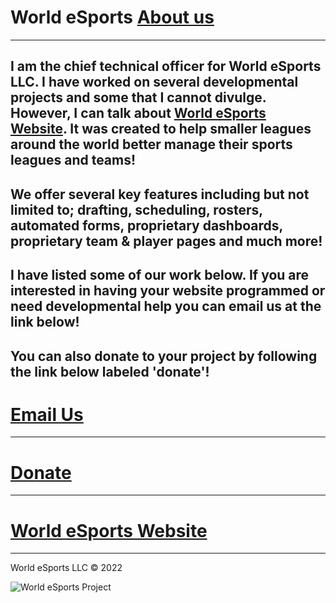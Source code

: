 # World eSports <a href="https://bestthereis1983.me/aboutme">About us</a>
---

 I am the chief technical officer for World eSports LLC. I have worked on several developmental projects and some that I cannot divulge. However, I can talk about <a href="https://worldesports.app">World eSports Website</a>. It was created to help smaller leagues around the world better manage their sports leagues and teams! 
---

 **We offer several key features including but not limited to; drafting, scheduling, rosters, automated forms, proprietary dashboards, proprietary team & player pages and much more!**
---

 I have listed some of our work below. If you are interested in having your website programmed or need developmental help you can email us at the link below!
---

 You can also donate to your project by following the link below labeled 'donate'!
---


# <a href="mailto:chieftech@worldesports.app">Email Us</a>
---
# <a href="https://bestthereis1983.me/funding.yml">Donate</a>
---
# <a href="https://worldesports.app" target="_blank">World eSports Website</a>
---

 World eSports LLC &copy; 2022 

 <img src="https://worldesports.app/media/f55a4s3v/wehl_media_logo_4.png" alt="World eSports Project"><br>
 
